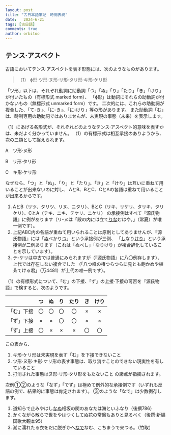 ```yaml
---
layout: post
title: "古日本語筆記　時間表現"
date:   2024-6-21
tags: [古日語]
comments: true
author: orbitoo
---
```


## テンス·アスベクト

古語においてテンス·アスペクトを表す形態には、次のようなものがあります。

> （1） ɸ形·ツ形·ヌ形·リ形·タリ形·キ形·ケリ形

「ツ形」以下は、それぞれ動詞に助動詞「つ」「ぬ」「り」「たり」「き」「けり」が付いたもの（有標形式 marked form）、
「ɸ形」は動詞にそれらの助動詞が付かないもの（無標形式 unmarked form）です。
二次的には、これらの助動詞が複合した、「て-き」、「に-き」、「に-けり」等の形があります。
また助動詞「む」は、時制専用の助動詞ではありませんが、未実現の事態（未来）を表示します。

（1）にあげる各形式が、それぞれどのようなテンス·アスベクト的意味を表すかは、未だよく分かっていません。
（1）の有標形式は相互承接のありようから、次の三類として捉えられます。

A　ツ形·ヌ形

B　リ形·タリ形

C　キ形·ケリ形

なぜなら、「つ」と「ぬ」、「り」と「たり」、「き」と「けり」は互いに重ねて用いることが出来ないのに対し、
AとB、BとC、CとAの各語は重ねて用いることが出来るからです。

1. AとB（リツ、タリツ、リヌ、ニタリ）、BとC（リキ、リケリ、タリキ、タリケリ）、CとA（テキ、ニキ、テケリ、ニケリ）
の承接例はすべて『源氏物語』に例があります（リ-ヌは「殿の内には立て<u>りな</u>むはや。」（常夏）が唯一例です）。
2. 上記ABC内の各語が重ねて用いられることは原則としてありませんが、『源氏物語』には「<u>ぬ</u>べかり<u>つ</u>」という承接例が三例、
「<u>し</u>なり<u>けり</u>」という承接例が二例あります（これは「ぬべし」「なりけり」が複合辞化していることを示しています）。
3. テ-ケリは中古では普通にみられますが（『源氏物語』に八〇例存します）、上代では存在しない複合でした
（「八つ峰の椿つらつらに見とも飽かめや植ゑてける君」（万4481）が上代の唯一例です）。

（1）の有標形式について、「む」の下接、「ず」の上接·下接の可否を『源氏物語』で検すると、次のようです。

||つ|ぬ|り|たり|き|けり|
|:--:|:--:|:--:|:--:|:--:|:--:|:--:|
|「む」下接|〇|〇|〇|〇|×|×|
|「ず」下接|×|×|〇|〇|×|×|
|「ず」上接|〇|×|×|×|〇|〇|

この表から、
1. キ形·ケリ形は未実現を表す「む」を下接できないこと
2. ツ形·ヌ形·キ形·ケリ形の表す事態は、取り消すことのできない現実性を有していること
3. 打消された事態はヌ形·リ形·タリ形をもたないこと
の諸点が指摘されます。

次例➀➁のような「なず」「でず」は極めて例外的な承接例です（いずれも反語の例で、結果的に事態は肯定されます）。
➂のような「なで」は少数例存します。

1. 道知らで止みやはし<u>なぬ</u>相坂の関のあなたは海といふなり（後撰786）
2. かくながら散らで世をやはつくし<u>てぬ</u>花の常磐もありと見るべく（後撰·新編国歌大観本95）
3. 潮に濡れたる衣をだに脱ぎかへ<u>なで</u>なむ、こちまうで来つる。（竹取）

